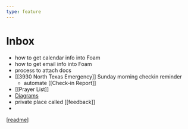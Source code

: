 ```yaml
---
type: feature
---
```


# Inbox

- how to get calendar info into Foam
- how to get email info into Foam
- process to attach docs
- [[3930 North Texas Emergency]] Sunday morning checkin reminder
  - automate [[Check-in Report]]
- [[Prayer List]]
- [Diagrams](https://foambubble.github.io/foam/user/recipes/diagrams-in-markdown)
- private place called [[feedback]]
- 

[[readme]]


[//begin]: # "Autogenerated link references for markdown compatibility"
[readme]: readme.md "Second Brain"
[//end]: # "Autogenerated link references"
